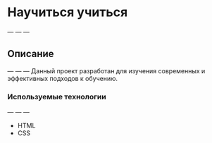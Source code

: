 # Научиться учиться
— — —
## Описание
— — —
Данный проект разработан для изучения современных и эффективных подходов к обучению.

### Используемые технологии
— — —
* HTML
* CSS
